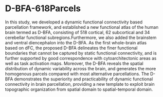 # D-BFA-618Parcels
In this study, we developed a dynamic functional connectivity based parcellation framework, and established a new functional atlas of the human brain termed as D-BFA, consisting of 518 cortical, 62 subcortical and 34 cerebellar functional subregions.Furthermore, we also added the brainstem and ventral diencephalon into the D-BFA. As the first whole-brain atlas based on dFC, the proposed D-BFA delineates the finer functional boundaries that cannot be captured by static functional connectivity, and is further supported by good correspondence with cytoarchitectonic areas as well as task activation maps. Moreover, the D-BFA reveals the spatial distribution of dynamic variability across the brain, and generates the more homogenous parcels compared with most alternative parcellations. The D-BFA demonstrates the superiority and practicability of dynamic functional connectivity in brain parcellation, providing a new template to exploit brain topographic organization from spatial domain to spatial-temporal domain.
